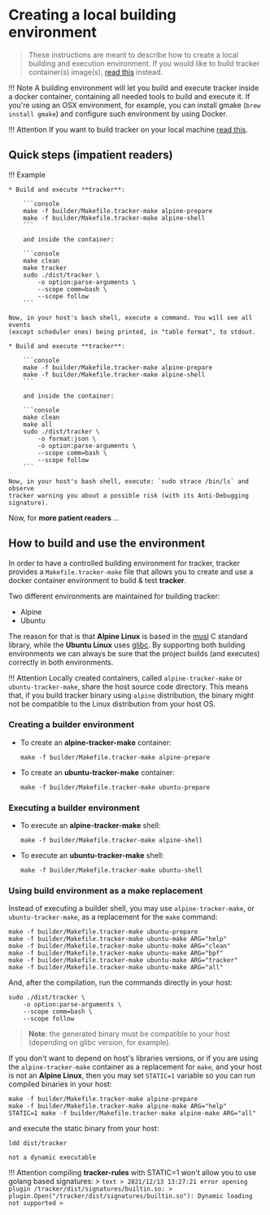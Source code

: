 # Creating a local building environment

> These instructions are meant to describe how to create a local building and
> execution environment. If you would like to build tracker container(s)
> image(s), [read this](./containers.md) instead.

!!! Note
    A building environment will let you build and execute tracker inside a docker
    container, containing all needed tools to build and execute it. If you're
    using an OSX environment, for example, you can install gmake (`brew install
    gmake`) and configure such environment by using Docker.

!!! Attention
    If you want to build tracker on your local machine
    [read this](./building.md).


## Quick steps (**impatient readers**)

!!! Example

    * Build and execute **tracker**:
    
        ```console
        make -f builder/Makefile.tracker-make alpine-prepare
        make -f builder/Makefile.tracker-make alpine-shell
        ```

        and inside the container:

        ```console
        make clean
        make tracker
        sudo ./dist/tracker \
            -o option:parse-arguments \
            --scope comm=bash \
            --scope follow
        ```
    
    Now, in your host's bash shell, execute a command. You will see all events
    (except scheduler ones) being printed, in "table format", to stdout.
    
    * Build and execute **tracker**:
    
        ```console
        make -f builder/Makefile.tracker-make alpine-prepare
        make -f builder/Makefile.tracker-make alpine-shell
        ```

        and inside the container:

        ```console
        make clean
        make all
        sudo ./dist/tracker \
            -o format:json \
            -o option:parse-arguments \
            --scope comm=bash \
            --scope follow 
        ```
    
    Now, in your host's bash shell, execute: `sudo strace /bin/ls` and observe
    tracker warning you about a possible risk (with its Anti-Debugging signature).

Now, for **more patient readers** ...

## How to build and use the environment

In order to have a controlled building environment for tracker, tracker provides
a `Makefile.tracker-make` file that allows you to create and use a docker
container environment to build & test **tracker**. 

Two different environments are maintained for building tracker:

* Alpine
* Ubuntu

The reason for that is that **Alpine Linux** is based in the
[musl](https://en.wikipedia.org/wiki/Musl) C standard library, while the
**Ubuntu Linux** uses [glibc](https://en.wikipedia.org/wiki/Glibc). By
supporting both building environments we can always be sure that the project
builds (and executes) correctly in both environments.

!!! Attention
    Locally created containers, called `alpine-tracker-make` or
    `ubuntu-tracker-make`, share the host source code directory. This means
    that, if you build tracker binary using `alpine` distribution, the binary
    might not be compatible to the Linux distribution from your host OS.

### Creating a builder environment

* To create an **alpine-tracker-make** container:

    ```console
    make -f builder/Makefile.tracker-make alpine-prepare
    ```

* To create an **ubuntu-tracker-make** container:

    ```console
    make -f builder/Makefile.tracker-make ubuntu-prepare
    ```

### Executing a builder environment

* To execute an **alpine-tracker-make** shell:

    ```console
    make -f builder/Makefile.tracker-make alpine-shell
    ```

* To execute an **ubuntu-tracker-make** shell:

    ```console
    make -f builder/Makefile.tracker-make ubuntu-shell
    ```

### Using build environment as a **make** replacement

Instead of executing a builder shell, you may use `alpine-tracker-make`, or
`ubuntu-tracker-make`, as a replacement for the `make` command:

```console
make -f builder/Makefile.tracker-make ubuntu-prepare
make -f builder/Makefile.tracker-make ubuntu-make ARG="help"
make -f builder/Makefile.tracker-make ubuntu-make ARG="clean"
make -f builder/Makefile.tracker-make ubuntu-make ARG="bpf"
make -f builder/Makefile.tracker-make ubuntu-make ARG="tracker"
make -f builder/Makefile.tracker-make ubuntu-make ARG="all"
```

And, after the compilation, run the commands directly in your host:

```console
sudo ./dist/tracker \
    -o option:parse-arguments \
    --scope comm=bash \
    --scope follow
```

> **Note**: the generated binary must be compatible to your host (depending on
> glibc version, for example).

If you don't want to depend on host's libraries versions, or if you are using
the `alpine-tracker-make` container as a replacement for `make`, and your host
is not an **Alpine Linux**, then you may set `STATIC=1` variable so you can run
compiled binaries in your host:

```console
make -f builder/Makefile.tracker-make alpine-prepare
make -f builder/Makefile.tracker-make alpine-make ARG="help"
STATIC=1 make -f builder/Makefile.tracker-make alpine-make ARG="all"
```

and execute the static binary from your host:

```console
ldd dist/tracker
```

```text
not a dynamic executable
```

!!! Attention
    compiling **tracker-rules** with STATIC=1 won't allow you to use golang based
    signatures:
    > ```text
    > 2021/12/13 13:27:21 error opening plugin /tracker/dist/signatures/builtin.so:
    > plugin.Open("/tracker/dist/signatures/builtin.so"): Dynamic loading not supported
    > ```
